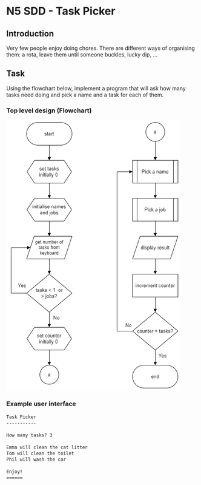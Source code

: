 # N5 SDD - Task Picker


## Introduction

Very few people enjoy doing chores.  There are different ways of organising them: a rota, leave them until someone buckles, lucky dip, ...


## Task

Using the flowchart below, implement a program that will ask how many tasks need doing and pick a name and a task for each of them.


### Top level design (Flowchart)

![Flowchart](assets/fc.png "Flowchart")


### Example user interface

```
Task Picker
-----------

How many tasks? 3

Emma will clean the cat litter
Tom will clean the toilet
Phil will wash the car

Enjoy!
======
```
